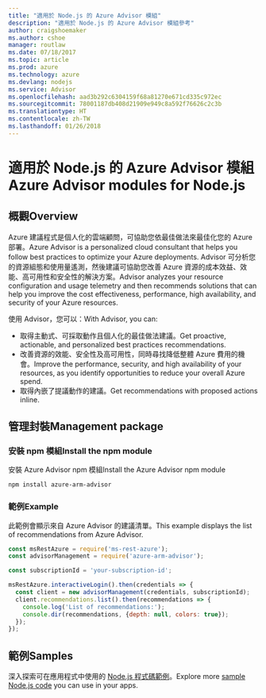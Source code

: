```yaml
---
title: "適用於 Node.js 的 Azure Advisor 模組"
description: "適用於 Node.js 的 Azure Advisor 模組參考"
author: craigshoemaker
ms.author: cshoe
manager: routlaw
ms.date: 07/18/2017
ms.topic: article
ms.prod: azure
ms.technology: azure
ms.devlang: nodejs
ms.service: Advisor
ms.openlocfilehash: aad3b292c6304159f68a81270e671cd335c972ec
ms.sourcegitcommit: 78001187db408d21909e949c8a592f76626c2c3b
ms.translationtype: HT
ms.contentlocale: zh-TW
ms.lasthandoff: 01/26/2018
---
```

# <a name="azure-advisor-modules-for-nodejs"></a><span data-ttu-id="d549a-103">適用於 Node.js 的 Azure Advisor 模組</span><span class="sxs-lookup"><span data-stu-id="d549a-103">Azure Advisor modules for Node.js</span></span>

## <a name="overview"></a><span data-ttu-id="d549a-104">概觀</span><span class="sxs-lookup"><span data-stu-id="d549a-104">Overview</span></span>

<span data-ttu-id="d549a-105">Azure 建議程式是個人化的雲端顧問，可協助您依最佳做法來最佳化您的 Azure 部署。</span><span class="sxs-lookup"><span data-stu-id="d549a-105">Azure Advisor is a personalized cloud consultant that helps you follow best practices to optimize your Azure deployments.</span></span> <span data-ttu-id="d549a-106">Advisor 可分析您的資源組態和使用量遙測，然後建議可協助您改善 Azure 資源的成本效益、效能、高可用性和安全性的解決方案。</span><span class="sxs-lookup"><span data-stu-id="d549a-106">Advisor analyzes your resource configuration and usage telemetry and then recommends solutions that can help you improve the cost effectiveness, performance, high availability, and security of your Azure resources.</span></span>

<span data-ttu-id="d549a-107">使用 Advisor，您可以：</span><span class="sxs-lookup"><span data-stu-id="d549a-107">With Advisor, you can:</span></span>
- <span data-ttu-id="d549a-108">取得主動式、可採取動作且個人化的最佳做法建議。</span><span class="sxs-lookup"><span data-stu-id="d549a-108">Get proactive, actionable, and personalized best practices recommendations.</span></span>
- <span data-ttu-id="d549a-109">改善資源的效能、安全性及高可用性，同時尋找降低整體 Azure 費用的機會。</span><span class="sxs-lookup"><span data-stu-id="d549a-109">Improve the performance, security, and high availability of your resources, as you identify opportunities to reduce your overall Azure spend.</span></span>
- <span data-ttu-id="d549a-110">取得內嵌了提議動作的建議。</span><span class="sxs-lookup"><span data-stu-id="d549a-110">Get recommendations with proposed actions inline.</span></span>

## <a name="management-package"></a><span data-ttu-id="d549a-111">管理封裝</span><span class="sxs-lookup"><span data-stu-id="d549a-111">Management package</span></span>

### <a name="install-the-npm-module"></a><span data-ttu-id="d549a-112">安裝 npm 模組</span><span class="sxs-lookup"><span data-stu-id="d549a-112">Install the npm module</span></span>

<span data-ttu-id="d549a-113">安裝 Azure Advisor npm 模組</span><span class="sxs-lookup"><span data-stu-id="d549a-113">Install the Azure Advisor npm module</span></span>

```bash
npm install azure-arm-advisor
```

### <a name="example"></a><span data-ttu-id="d549a-114">範例</span><span class="sxs-lookup"><span data-stu-id="d549a-114">Example</span></span>

<span data-ttu-id="d549a-115">此範例會顯示來自 Azure Advisor 的建議清單。</span><span class="sxs-lookup"><span data-stu-id="d549a-115">This example displays the list of recommendations from Azure Advisor.</span></span>

```javascript
const msRestAzure = require('ms-rest-azure');
const advisorManagement = require('azure-arm-advisor');

const subscriptionId = 'your-subscription-id';

msRestAzure.interactiveLogin().then(credentials => {
  const client = new advisorManagement(credentials, subscriptionId);
  client.recommendations.list().then(recommendations => {
    console.log('List of recommendations:');
    console.dir(recommendations, {depth: null, colors: true});
  });
});
```

## <a name="samples"></a><span data-ttu-id="d549a-116">範例</span><span class="sxs-lookup"><span data-stu-id="d549a-116">Samples</span></span>

<span data-ttu-id="d549a-117">深入探索可在應用程式中使用的 [Node.js 程式碼範例](https://azure.microsoft.com/resources/samples/?platform=nodejs)。</span><span class="sxs-lookup"><span data-stu-id="d549a-117">Explore more [sample Node.js code](https://azure.microsoft.com/resources/samples/?platform=nodejs) you can use in your apps.</span></span>
